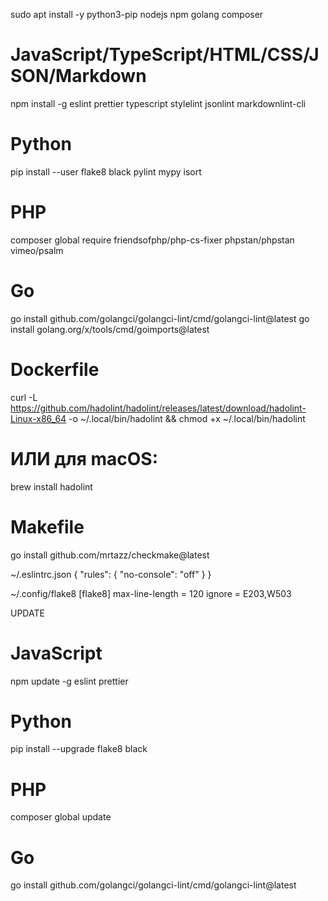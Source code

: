 sudo apt install -y python3-pip nodejs npm golang composer

# JavaScript/TypeScript/HTML/CSS/JSON/Markdown

npm install -g eslint prettier typescript stylelint jsonlint markdownlint-cli

# Python

pip install --user flake8 black pylint mypy isort

# PHP

composer global require friendsofphp/php-cs-fixer phpstan/phpstan vimeo/psalm

# Go

go install github.com/golangci/golangci-lint/cmd/golangci-lint@latest
go install golang.org/x/tools/cmd/goimports@latest

# Dockerfile

curl -L https://github.com/hadolint/hadolint/releases/latest/download/hadolint-Linux-x86_64 -o ~/.local/bin/hadolint && chmod +x ~/.local/bin/hadolint

# ИЛИ для macOS:

brew install hadolint

# Makefile

go install github.com/mrtazz/checkmake@latest

~/.eslintrc.json
{
"rules": {
"no-console": "off"
}
}

~/.config/flake8
[flake8]
max-line-length = 120
ignore = E203,W503

UPDATE

# JavaScript

npm update -g eslint prettier

# Python

pip install --upgrade flake8 black

# PHP

composer global update

# Go

go install github.com/golangci/golangci-lint/cmd/golangci-lint@latest
